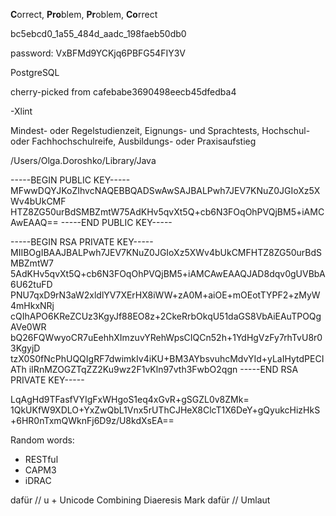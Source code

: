 **C**<TYPO descr="Typo: In word 'orrect'">orrect</TYPO>, **Pro**<TYPO descr="Typo: In word 'blem'">blem</TYPO>, **Pr**<TYPO descr="Typo: In word 'oblem'">oblem</TYPO>, **Co**<TYPO descr="Typo: In word 'rrect'">rrect</TYPO>

bc5<TYPO descr="Typo: In word 'ebcd'">ebcd</TYPO>0_1a55_484d_<TYPO descr="Typo: In word 'aadc'">aadc</TYPO>_198<TYPO descr="Typo: In word 'faeb'">faeb</TYPO>50db0

password: VxBFMd9YCKjq6<TYPO descr="Typo: In word 'PBFG'">PBFG</TYPO>54FIY3V

<TYPO descr="Typo: In word 'Postgre'">Postgre</TYPO>SQL

cherry-picked from <TYPO descr="Typo: In word 'cafebabe'">cafebabe</TYPO>3690498<TYPO descr="Typo: In word 'eecb'">eecb</TYPO>45<TYPO descr="Typo: In word 'dfedba'">dfedba</TYPO>4

-Xlint

Mindest- oder Regelstudienzeit, 
<TYPO descr="Typo: In word 'Eignungs'">Eignungs</TYPO>- und Sprachtests, 
<TYPO descr="Typo: In word 'Hochschul'">Hochschul</TYPO>- oder Fachhochschulreife,
<TYPO descr="Typo: In word 'Ausbildungs'">Ausbildungs</TYPO>- oder Praxisaufstieg


/Users/Olga.<TYPO descr="Typo: In word 'Doroshko'">Doroshko</TYPO>/Library/Java

-----BEGIN PUBLIC KEY-----
MFwwDQYJKoZ<TYPO descr="Typo: In word 'Ihvc'">Ihvc</TYPO>NAQEBBQADSwAwSAJBALPwh7JEV7KNuZ0JGIoXz5XWv4bUkCMF
HTZ8ZG50urBdSMBZmtW75AdKHv5qvXt5Q+cb6N3FOqOhPVQjBM5+iAMCAw<TYPO descr="Typo: In word 'EAAQ'">EAAQ</TYPO>==
-----END PUBLIC KEY-----


-----BEGIN RSA PRIVATE KEY-----
<TYPO descr="Typo: In word 'MIIB'">MIIB</TYPO>Og<TYPO descr="Typo: In word 'IBAAJBAL'">IBAAJBAL</TYPO>Pwh7JEV7KNuZ0JGIoXz5XWv4bUk<TYPO descr="Typo: In word 'CMFHTZ'">CMFHTZ</TYPO>8ZG50urBdSMBZmtW7
5AdKHv5qvXt5Q+cb6N3FOqOhPVQjBM5+iAMCAw<TYPO descr="Typo: In word 'EAAQJAD'">EAAQJAD</TYPO>8dqv0gUVBbA6U62tuFD
PNU7qxD9rN3aW2<TYPO descr="Typo: In word 'xldl'">xldl</TYPO>YV7XErHX8iWW+zA0M+aiOE+mOEot<TYPO descr="Typo: In word 'TYPF'">TYPF</TYPO>2+zMyW4mHkxNRj
cQIhAPO6KReZCUz3KgyJf88EO8z+2CkeRrbOkqU51daGS8VbAiEAuTPOQgAVe0WR
bQ26FQ<TYPO descr="Typo: In word 'Wwyo'">Wwyo</TYPO>CR7u<TYPO descr="Typo: In word 'Eehh'">Eehh</TYPO>X<TYPO descr="Typo: In word 'Imzuv'">Imzuv</TYPO>YRehWpsCIQCn52h+1YdHgVzFy7rhTvU8r03<TYPO descr="Typo: In word 'Kgyj'">Kgyj</TYPO>D
tzX0S0fNcPhUQQIgRF7<TYPO descr="Typo: In word 'dwimk'">dwimk</TYPO>Iv4iKU+BM3A<TYPO descr="Typo: In word 'Ybsvuhc'">Ybsvuhc</TYPO>MdvYId+yLaI<TYPO descr="Typo: In word 'Hytd'">Hytd</TYPO>PECIATh
iIRn<TYPO descr="Typo: In word 'MZOGZ'">MZOGZ</TYPO>TqZZ2Ku9wz2F1vKln97vth3FwbO2qgn
-----END RSA PRIVATE KEY-----


LqAgHd9T<TYPO descr="Typo: In word 'Fasf'">Fasf</TYPO>VYIgFxWHgoS1eq4xGvR+g<TYPO descr="Typo: In word 'SGZL'">SGZL</TYPO>0v8ZMk=
1QkUKfW9<TYPO descr="Typo: In word 'XDLO'">XDLO</TYPO>+YxZwQbL1Vnx5rUThCJHeX8ClcT1X6DeY+g<TYPO descr="Typo: In word 'Qyukc'">Qyukc</TYPO>HizHkS+6HR0nTxmQWknFj6D9z/U8kdXsEA==

Random words:
- RES<TYPO descr="Typo: In word 'Tful'">Tful</TYPO>
- <TYPO descr="Typo: In word 'CAPM'">CAPM</TYPO>3
- iDRAC

dafür // u + Unicode Combining Diaeresis Mark
dafür // Umlaut


